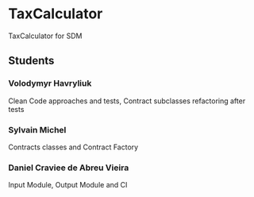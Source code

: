 # TaxCalculator
TaxCalculator for SDM

## Students

### Volodymyr Havryliuk
Clean Code approaches and tests, Contract subclasses refactoring after tests
### Sylvain Michel
Contracts classes and Contract Factory
### Daniel Craviee de Abreu Vieira
Input Module, Output Module and CI
